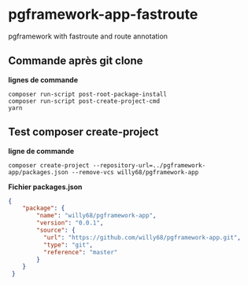 # pgframework-app-fastroute
pgframework with fastroute and route annotation

## Commande après git clone
**lignes de commande**
```
composer run-script post-root-package-install
composer run-script post-create-project-cmd
yarn
```

## Test composer create-project
**ligne de commande**  
```
composer create-project --repository-url=../pgframework-app/packages.json --remove-vcs willy68/pgframework-app
```

**Fichier packages.json**  
```json
{
    "package": {
        "name": "willy68/pgframework-app",
        "version": "0.0.1",
        "source": {
          "url": "https://github.com/willy68/pgframework-app.git",
          "type": "git",
          "reference": "master"
        }
    }
 }
 ```